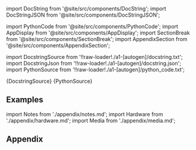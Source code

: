 
[//]: # (Custom component imports)

import DocString from '@site/src/components/DocString';
import DocStringJSON from '@site/src/components/DocStringJSON';

import PythonCode from '@site/src/components/PythonCode';
import AppDisplay from '@site/src/components/AppDisplay';
import SectionBreak from '@site/src/components/SectionBreak';
import AppendixSection from '@site/src/components/AppendixSection';

[//]: # (Docstring)

import DocstringSource from '!!raw-loader!./a1-[autogen]/docstring.txt';
import DocstringJson from '!!raw-loader!./a1-[autogen]/docstring.json';
import PythonSource from '!!raw-loader!./a1-[autogen]/python_code.txt';

<DocString>{DocstringSource}</DocString>
<DocStringJSON data={DocstringJson} />
<PythonCode GLink='GENERATORS/SAMPLE_IMAGES/SKIMAGE/SKIMAGE.py'>{PythonSource}</PythonCode>

<SectionBreak />

    

[//]: # (Examples)

## Examples

<AppDisplay 
  GLink='GENERATORS/SAMPLE_IMAGES/SKIMAGE'
  nodeLabel='SKIMAGE'>
</AppDisplay>

<SectionBreak />

    

[//]: # (Appendix)

import Notes from './appendix/notes.md';
import Hardware from './appendix/hardware.md';
import Media from './appendix/media.md';

## Appendix

<AppendixSection index={0} folderPath='nodes/GENERATORS/SAMPLE_IMAGES/SKIMAGE/appendix/'><Notes /></AppendixSection>
<AppendixSection index={1} folderPath='nodes/GENERATORS/SAMPLE_IMAGES/SKIMAGE/appendix/'><Hardware /></AppendixSection>
<AppendixSection index={2} folderPath='nodes/GENERATORS/SAMPLE_IMAGES/SKIMAGE/appendix/'><Media /></AppendixSection>



